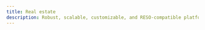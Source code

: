 ```yaml
---
title: Real estate
description: Robust, scalable, customizable, and RESO-compatible platforms to help real estate owners, brokers, and buyers meet each other and achieve their common goals.
---
```

